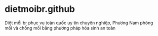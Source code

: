 # dietmoibr.github
Diệt mối br phục vụ toàn quốc uy tín chuyên nghiệp, Phương Nam phòng mối và chống mối bằng phương pháp hóa sinh an toàn
